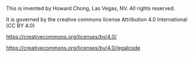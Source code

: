 This is invented by Howard Chong, Las Vegas, NV.  All rights reserved.

It is governed by the creative commons license
Attribution 4.0 International (CC BY 4.0)

https://creativecommons.org/licenses/by/4.0/

https://creativecommons.org/licenses/by/4.0/legalcode
